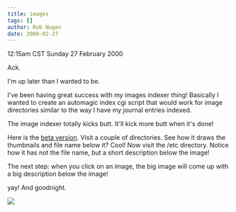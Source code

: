 ```yaml
---
title: images
tags: []
author: Rob Nugen
date: 2000-02-27
---
```


<title></title>
<p class=date>12:15am CST Sunday 27 February 2000</p>

<p>Ack.

<p>I'm up later than I wanted to be.

<p>I've been having great success with my images indexer thing!
Basically I wanted to create an automagic index cgi script that would
work for image directories similar to the way I have my journal
entries indexed.

<p>The image indexer totally kicks butt.  It'll kick more butt when it's done!

<p>Here is the <a href="/cgi-local/images.cgi">beta version</a>.
Visit a couple of directories.  See how it draws the thumbnails and
file name below it?  Cool!  Now visit the /etc directory.  Notice how
it has not the file name, but a short description below the image!

<p>The next step: when you click on an image, the big image will come
up with a big description below the image!

<p>yay!  And goodnight.

<p><img src='/images/rob/wL-ROB.gif'>

